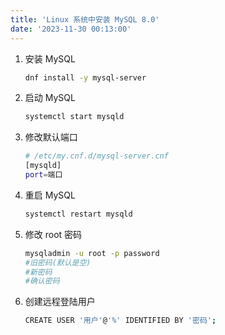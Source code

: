 ```yaml
---
title: 'Linux 系统中安装 MySQL 8.0'
date: '2023-11-30 00:13:00'
---
```


1. 安装 MySQL

   ```bash
   dnf install -y mysql-server
   ```

2. 启动 MySQL

   ```bash
   systemctl start mysqld
   ```

3. 修改默认端口

   ```bash
   # /etc/my.cnf.d/mysql-server.cnf
   [mysqld]
   port=端口
   ```

4. 重启 MySQL

   ```bash
   systemctl restart mysqld
   ```

5. 修改 root 密码

   ```bash
   mysqladmin -u root -p password
   #旧密码(默认是空)
   #新密码
   #确认密码
   ```

6. 创建远程登陆用户

   ```bash
   CREATE USER '用户'@'%' IDENTIFIED BY '密码';
   ```